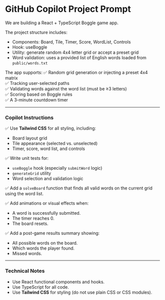 # GitHub Copilot Project Prompt

We are building a React + TypeScript Boggle game app.

The project structure includes:

- Components: Board, Tile, Timer, Score, WordList, Controls
- Hook: useBoggle
- Utility: generate random 4x4 letter grid or accept a preset grid
- Word validation: uses a provided list of English words loaded from `public/words.txt`

The app supports:
✅ Random grid generation or injecting a preset 4x4 matrix  
✅ Tracking user-selected paths  
✅ Validating words against the word list (must be ≥3 letters)  
✅ Scoring based on Boggle rules  
✅ A 3-minute countdown timer

---

### Copilot Instructions

✅ Use **Tailwind CSS** for all styling, including:

- Board layout grid
- Tile appearance (selected vs. unselected)
- Timer, score, word list, and controls

✅ Write unit tests for:

- `useBoggle` hook (especially `submitWord` logic)
- `generateGrid` utility
- Word selection and validation logic

✅ Add a `solveBoard` function that finds all valid words on the current grid using the word list.

✅ Add animations or visual effects when:

- A word is successfully submitted.
- The timer reaches 0.
- The board resets.

✅ Add a post-game results summary showing:

- All possible words on the board.
- Which words the player found.
- Missed words.

---

### Technical Notes

- Use React functional components and hooks.
- Use TypeScript for all code.
- Use **Tailwind CSS** for styling (do not use plain CSS or CSS modules).
